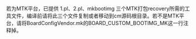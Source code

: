 若为MTK平台，已提供 1.pl、2.pl、mkbootimg 三个MTK打包recovery所需的工具文件，编译前请将此三个文件复制或者移动到cm源码根目录。若不是MTK平台，请将BoardConfigVendor.mk的BOARD_CUSTOM_BOOTIMG_MK这一行注释掉。
